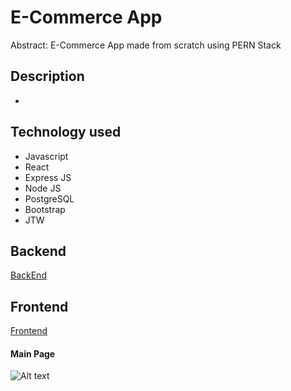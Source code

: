 # E-Commerce App

Abstract: E-Commerce App made from scratch using PERN Stack

## Description

-

## Technology used

- Javascript
- React
- Express JS
- Node JS
- PostgreSQL
- Bootstrap
- JTW

## Backend

 [BackEnd](backend/README.md)

 ## Frontend
 [Frontend](frontend/README.md)


#### Main Page 
![Alt text](home.png)